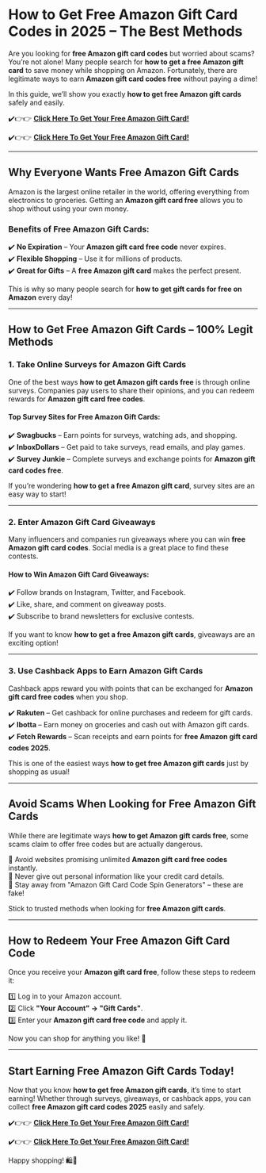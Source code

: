 

# **How to Get Free Amazon Gift Card Codes in 2025 – The Best Methods**  

Are you looking for **free Amazon gift card codes** but worried about scams? You’re not alone! Many people search for **how to get a free Amazon gift card** to save money while shopping on Amazon. Fortunately, there are legitimate ways to earn **Amazon gift card codes free** without paying a dime!  

In this guide, we’ll show you exactly **how to get free Amazon gift cards** safely and easily.  

✔️👉👉 **[Click Here To Get Your Free Amazon Gift Card!](https://telegra.ph/Gift-Card-Link-02-19)**  

✔️👉👉 **[Click Here To Get Your Free Amazon Gift Card!](https://telegra.ph/Gift-Card-Link-02-19)**  

---

## **Why Everyone Wants Free Amazon Gift Cards**  

Amazon is the largest online retailer in the world, offering everything from electronics to groceries. Getting an **Amazon gift card free** allows you to shop without using your own money.  

### **Benefits of Free Amazon Gift Cards:**  
✔️ **No Expiration** – Your **Amazon gift card free code** never expires.  
✔️ **Flexible Shopping** – Use it for millions of products.  
✔️ **Great for Gifts** – A **free Amazon gift card** makes the perfect present.  

This is why so many people search for **how to get gift cards for free on Amazon** every day!  

---

## **How to Get Free Amazon Gift Cards – 100% Legit Methods**  

### **1. Take Online Surveys for Amazon Gift Cards**  

One of the best ways **how to get Amazon gift cards free** is through online surveys. Companies pay users to share their opinions, and you can redeem rewards for **Amazon gift card free codes**.  

#### **Top Survey Sites for Free Amazon Gift Cards:**  
✔️ **Swagbucks** – Earn points for surveys, watching ads, and shopping.  
✔️ **InboxDollars** – Get paid to take surveys, read emails, and play games.  
✔️ **Survey Junkie** – Complete surveys and exchange points for **Amazon gift card codes free**.  

If you’re wondering **how to get a free Amazon gift card**, survey sites are an easy way to start!  

---

### **2. Enter Amazon Gift Card Giveaways**  

Many influencers and companies run giveaways where you can win **free Amazon gift card codes**. Social media is a great place to find these contests.  

#### **How to Win Amazon Gift Card Giveaways:**  
✔️ Follow brands on Instagram, Twitter, and Facebook.  
✔️ Like, share, and comment on giveaway posts.  
✔️ Subscribe to brand newsletters for exclusive contests.  

If you want to know **how to get a free Amazon gift cards**, giveaways are an exciting option!  

---

### **3. Use Cashback Apps to Earn Amazon Gift Cards**  

Cashback apps reward you with points that can be exchanged for **Amazon gift card free codes** when you shop.  

✔️ **Rakuten** – Get cashback for online purchases and redeem for gift cards.  
✔️ **Ibotta** – Earn money on groceries and cash out with Amazon gift cards.  
✔️ **Fetch Rewards** – Scan receipts and earn points for **free Amazon gift card codes 2025**.  

This is one of the easiest ways **how to get free Amazon gift cards** just by shopping as usual!  

---

## **Avoid Scams When Looking for Free Amazon Gift Cards**  

While there are legitimate ways **how to get Amazon gift cards free**, some scams claim to offer free codes but are actually dangerous.  

🚫 Avoid websites promising unlimited **Amazon gift card free codes** instantly.  
🚫 Never give out personal information like your credit card details.  
🚫 Stay away from "Amazon Gift Card Code Spin Generators" – these are fake!  

Stick to trusted methods when looking for **free Amazon gift cards**.  

---

## **How to Redeem Your Free Amazon Gift Card Code**  

Once you receive your **Amazon gift card free**, follow these steps to redeem it:  

1️⃣ Log in to your Amazon account.  
2️⃣ Click **"Your Account" → "Gift Cards"**.  
3️⃣ Enter your **Amazon gift card free code** and apply it.  

Now you can shop for anything you like! 🎁  

---

## **Start Earning Free Amazon Gift Cards Today!**  

Now that you know **how to get free Amazon gift cards**, it’s time to start earning! Whether through surveys, giveaways, or cashback apps, you can collect **free Amazon gift card codes 2025** easily and safely.  

✔️👉👉 **[Click Here To Get Your Free Amazon Gift Card!](https://telegra.ph/Gift-Card-Link-02-19)**  

✔️👉👉 **[Click Here To Get Your Free Amazon Gift Card!](https://telegra.ph/Gift-Card-Link-02-19)**  

Happy shopping! 🛍️🎉  

